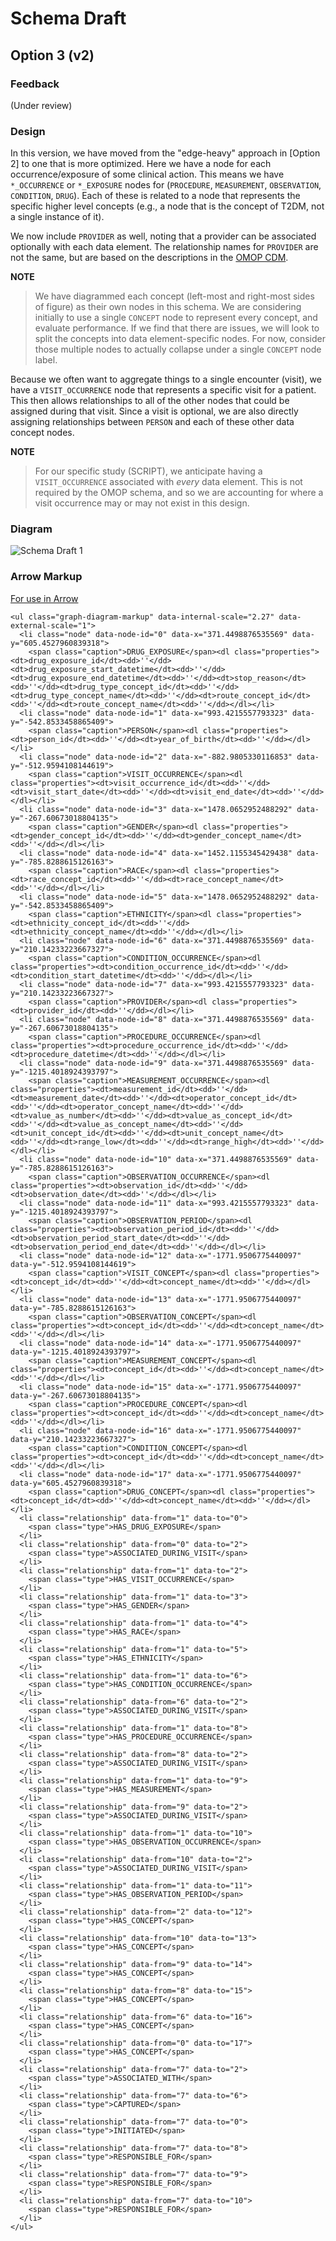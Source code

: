 # Schema Draft

## Option 3 (v2)

### Feedback

(Under review)

### Design

In this version, we have moved from the "edge-heavy" approach in [Option 2] to one that is more optimized.  Here we have a node for each occurrence/exposure of some clinical action.  This means we have `*_OCCURRENCE` or `*_EXPOSURE` nodes for (`PROCEDURE`, `MEASUREMENT`, `OBSERVATION`, `CONDITION`, `DRUG`).  Each of these is related to a node that represents the specific higher level concepts (e.g., a node that is the concept of T2DM, not a single instance of it).

We now include `PROVIDER` as well, noting that a provider can be associated optionally with each data element.  The relationship names for `PROVIDER` are not the same, but are based on the descriptions in the [OMOP CDM](https://github.com/OHDSI/CommonDataModel/wiki).

**NOTE**
> We have diagrammed each concept (left-most and right-most sides of figure) as their own nodes in this schema.  We are considering initially to use a single `CONCEPT` node to represent every concept, and evaluate performance.  If we find that there are issues, we will look to split the concepts into data element-specific nodes.  For now, consider those multiple nodes to actually collapse under a single `CONCEPT` node label.

Because we often want to aggregate things to a single encounter (visit), we have a `VISIT_OCCURRENCE` node that represents a specific visit for a patient.  This then allows relationships to all of the other nodes that could be assigned during that visit.  Since a visit is optional, we are also directly assigning relationships between `PERSON` and each of these other data concept nodes.

**NOTE**
> For our specific study (SCRIPT), we anticipate having a `VISIT_OCCURRENCE` associated with _every_ data element.  This is not required by the OMOP schema, and so we are accounting for where a visit occurrence may or may not exist in this design.

### Diagram
![Schema Draft 1](./figures/draft_schema_option3.svg)

### Arrow Markup
[For use in Arrow](http://www.apcjones.com/arrows/#)

```
<ul class="graph-diagram-markup" data-internal-scale="2.27" data-external-scale="1">
  <li class="node" data-node-id="0" data-x="371.4498876535569" data-y="605.4527960839318">
    <span class="caption">DRUG_EXPOSURE</span><dl class="properties"><dt>drug_exposure_id</dt><dd>''</dd><dt>drug_exposure_start_datetime</dt><dd>''</dd><dt>drug_exposure_end_datetime</dt><dd>''</dd><dt>stop_reason</dt><dd>''</dd><dt>drug_type_concept_id</dt><dd>''</dd><dt>drug_type_concept_name</dt><dd>''</dd><dt>route_concept_id</dt><dd>''</dd><dt>route_concept_name</dt><dd>''</dd></dl></li>
  <li class="node" data-node-id="1" data-x="993.4215557793323" data-y="-542.8533458865409">
    <span class="caption">PERSON</span><dl class="properties"><dt>person_id</dt><dd>''</dd><dt>year_of_birth</dt><dd>''</dd></dl></li>
  <li class="node" data-node-id="2" data-x="-882.9805330116853" data-y="-512.9594108144619">
    <span class="caption">VISIT_OCCURRENCE</span><dl class="properties"><dt>visit_occurrence_id</dt><dd>''</dd><dt>visit_start_date</dt><dd>''</dd><dt>visit_end_date</dt><dd>''</dd></dl></li>
  <li class="node" data-node-id="3" data-x="1478.0652952488292" data-y="-267.60673018804135">
    <span class="caption">GENDER</span><dl class="properties"><dt>gender_concept_id</dt><dd>''</dd><dt>gender_concept_name</dt><dd>''</dd></dl></li>
  <li class="node" data-node-id="4" data-x="1452.1155345429438" data-y="-785.8288615126163">
    <span class="caption">RACE</span><dl class="properties"><dt>race_concept_id</dt><dd>''</dd><dt>race_concept_name</dt><dd>''</dd></dl></li>
  <li class="node" data-node-id="5" data-x="1478.0652952488292" data-y="-542.8533458865409">
    <span class="caption">ETHNICITY</span><dl class="properties"><dt>ethnicity_concept_id</dt><dd>''</dd><dt>ethnicity_concept_name</dt><dd>''</dd></dl></li>
  <li class="node" data-node-id="6" data-x="371.4498876535569" data-y="210.14233223667327">
    <span class="caption">CONDITION_OCCURRENCE</span><dl class="properties"><dt>condition_occurrence_id</dt><dd>''</dd><dt>condition_start_datetime</dt><dd>''</dd></dl></li>
  <li class="node" data-node-id="7" data-x="993.4215557793323" data-y="210.14233223667327">
    <span class="caption">PROVIDER</span><dl class="properties"><dt>provider_id</dt><dd>''</dd></dl></li>
  <li class="node" data-node-id="8" data-x="371.4498876535569" data-y="-267.60673018804135">
    <span class="caption">PROCEDURE_OCCURRENCE</span><dl class="properties"><dt>procedure_occurrence_id</dt><dd>''</dd><dt>procedure_datetime</dt><dd>''</dd></dl></li>
  <li class="node" data-node-id="9" data-x="371.4498876535569" data-y="-1215.4018924393797">
    <span class="caption">MEASUREMENT_OCCURRENCE</span><dl class="properties"><dt>measurement_id</dt><dd>''</dd><dt>measurement_date</dt><dd>''</dd><dt>operator_concept_id</dt><dd>''</dd><dt>operator_concept_name</dt><dd>''</dd><dt>value_as_number</dt><dd>''</dd><dt>value_as_concept_id</dt><dd>''</dd><dt>value_as_concept_name</dt><dd>''</dd><dt>unit_concept_id</dt><dd>''</dd><dt>unit_concept_name</dt><dd>''</dd><dt>range_low</dt><dd>''</dd><dt>range_high</dt><dd>''</dd></dl></li>
  <li class="node" data-node-id="10" data-x="371.4498876535569" data-y="-785.8288615126163">
    <span class="caption">OBSERVATION_OCCURRENCE</span><dl class="properties"><dt>observation_id</dt><dd>''</dd><dt>observation_date</dt><dd>''</dd></dl></li>
  <li class="node" data-node-id="11" data-x="993.4215557793323" data-y="-1215.4018924393797">
    <span class="caption">OBSERVATION_PERIOD</span><dl class="properties"><dt>observation_period_id</dt><dd>''</dd><dt>observation_period_start_date</dt><dd>''</dd><dt>observation_period_end_date</dt><dd>''</dd></dl></li>
  <li class="node" data-node-id="12" data-x="-1771.9506775440097" data-y="-512.9594108144619">
    <span class="caption">VISIT_CONCEPT</span><dl class="properties"><dt>concept_id</dt><dd>''</dd><dt>concept_name</dt><dd>''</dd></dl></li>
  <li class="node" data-node-id="13" data-x="-1771.9506775440097" data-y="-785.8288615126163">
    <span class="caption">OBSERVATION_CONCEPT</span><dl class="properties"><dt>concept_id</dt><dd>''</dd><dt>concept_name</dt><dd>''</dd></dl></li>
  <li class="node" data-node-id="14" data-x="-1771.9506775440097" data-y="-1215.4018924393797">
    <span class="caption">MEASUREMENT_CONCEPT</span><dl class="properties"><dt>concept_id</dt><dd>''</dd><dt>concept_name</dt><dd>''</dd></dl></li>
  <li class="node" data-node-id="15" data-x="-1771.9506775440097" data-y="-267.60673018804135">
    <span class="caption">PROCEDURE_CONCEPT</span><dl class="properties"><dt>concept_id</dt><dd>''</dd><dt>concept_name</dt><dd>''</dd></dl></li>
  <li class="node" data-node-id="16" data-x="-1771.9506775440097" data-y="210.14233223667327">
    <span class="caption">CONDITION_CONCEPT</span><dl class="properties"><dt>concept_id</dt><dd>''</dd><dt>concept_name</dt><dd>''</dd></dl></li>
  <li class="node" data-node-id="17" data-x="-1771.9506775440097" data-y="605.4527960839318">
    <span class="caption">DRUG_CONCEPT</span><dl class="properties"><dt>concept_id</dt><dd>''</dd><dt>concept_name</dt><dd>''</dd></dl></li>
  <li class="relationship" data-from="1" data-to="0">
    <span class="type">HAS_DRUG_EXPOSURE</span>
  </li>
  <li class="relationship" data-from="0" data-to="2">
    <span class="type">ASSOCIATED_DURING_VISIT</span>
  </li>
  <li class="relationship" data-from="1" data-to="2">
    <span class="type">HAS_VISIT_OCCURRENCE</span>
  </li>
  <li class="relationship" data-from="1" data-to="3">
    <span class="type">HAS_GENDER</span>
  </li>
  <li class="relationship" data-from="1" data-to="4">
    <span class="type">HAS_RACE</span>
  </li>
  <li class="relationship" data-from="1" data-to="5">
    <span class="type">HAS_ETHNICITY</span>
  </li>
  <li class="relationship" data-from="1" data-to="6">
    <span class="type">HAS_CONDITION_OCCURRENCE</span>
  </li>
  <li class="relationship" data-from="6" data-to="2">
    <span class="type">ASSOCIATED_DURING_VISIT</span>
  </li>
  <li class="relationship" data-from="1" data-to="8">
    <span class="type">HAS_PROCEDURE_OCCURRENCE</span>
  </li>
  <li class="relationship" data-from="8" data-to="2">
    <span class="type">ASSOCIATED_DURING_VISIT</span>
  </li>
  <li class="relationship" data-from="1" data-to="9">
    <span class="type">HAS_MEASUREMENT</span>
  </li>
  <li class="relationship" data-from="9" data-to="2">
    <span class="type">ASSOCIATED_DURING_VISIT</span>
  </li>
  <li class="relationship" data-from="1" data-to="10">
    <span class="type">HAS_OBSERVATION_OCCURRENCE</span>
  </li>
  <li class="relationship" data-from="10" data-to="2">
    <span class="type">ASSOCIATED_DURING_VISIT</span>
  </li>
  <li class="relationship" data-from="1" data-to="11">
    <span class="type">HAS_OBSERVATION_PERIOD</span>
  </li>
  <li class="relationship" data-from="2" data-to="12">
    <span class="type">HAS_CONCEPT</span>
  </li>
  <li class="relationship" data-from="10" data-to="13">
    <span class="type">HAS_CONCEPT</span>
  </li>
  <li class="relationship" data-from="9" data-to="14">
    <span class="type">HAS_CONCEPT</span>
  </li>
  <li class="relationship" data-from="8" data-to="15">
    <span class="type">HAS_CONCEPT</span>
  </li>
  <li class="relationship" data-from="6" data-to="16">
    <span class="type">HAS_CONCEPT</span>
  </li>
  <li class="relationship" data-from="0" data-to="17">
    <span class="type">HAS_CONCEPT</span>
  </li>
  <li class="relationship" data-from="7" data-to="2">
    <span class="type">ASSOCIATED_WITH</span>
  </li>
  <li class="relationship" data-from="7" data-to="6">
    <span class="type">CAPTURED</span>
  </li>
  <li class="relationship" data-from="7" data-to="0">
    <span class="type">INITIATED</span>
  </li>
  <li class="relationship" data-from="7" data-to="8">
    <span class="type">RESPONSIBLE_FOR</span>
  </li>
  <li class="relationship" data-from="7" data-to="9">
    <span class="type">RESPONSIBLE_FOR</span>
  </li>
  <li class="relationship" data-from="7" data-to="10">
    <span class="type">RESPONSIBLE_FOR</span>
  </li>
</ul>
```